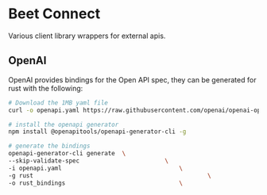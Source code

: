 # Beet Connect


Various client library wrappers for external apis.



## OpenAI

OpenAI provides bindings for the Open API spec, they can be generated for rust with the following:

```sh
# Download the 1MB yaml file
curl -o openapi.yaml https://raw.githubusercontent.com/openai/openai-openapi/refs/heads/master/openapi.yaml

# install the openapi generator
npm install @openapitools/openapi-generator-cli -g

# generate the bindings
openapi-generator-cli generate 	\
--skip-validate-spec 						\
-i openapi.yaml 								\
-g rust 												\
-o rust_bindings 								\
```